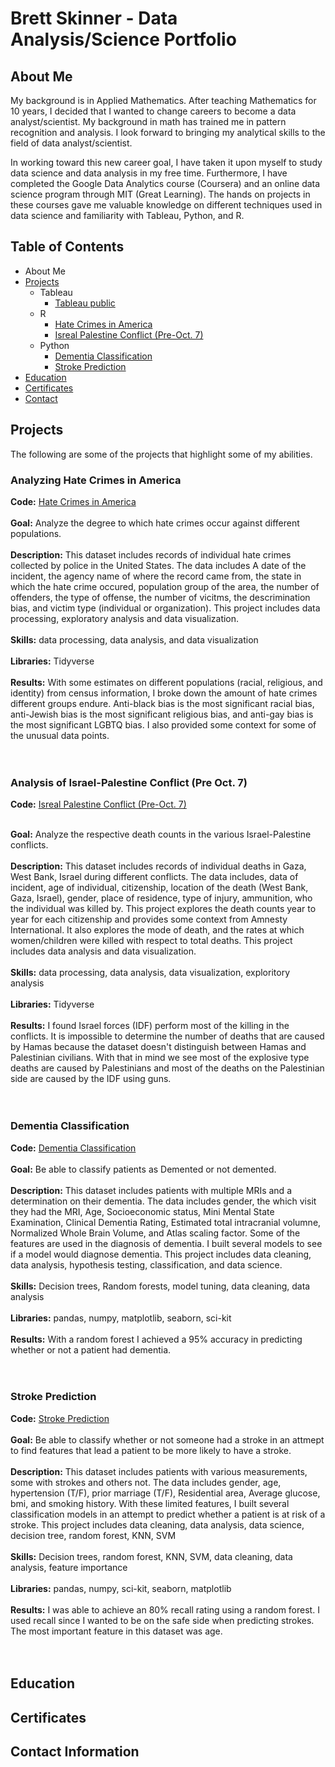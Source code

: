 # Brett Skinner - Data Analysis/Science Portfolio
## About Me
My background is in Applied Mathematics.  After teaching Mathematics for 10 years, I decided that I wanted to change careers to become a data analyst/scientist. My background in math has trained me in pattern recognition and analysis.  I look forward to bringing my analytical skills to the field of data analyst/scientist. 

In working toward this new career goal, I have taken it upon myself to study data science and data analysis in my free time. Furthermore, I have completed the Google Data Analytics course (Coursera) and an online data science program through MIT (Great Learning). The hands on projects in these courses gave me valuable knowledge on different techniques used in data science and familiarity with Tableau, Python, and R. 

## Table of Contents
* About Me
* [Projects](#projects)
  * Tableau
    * [Tableau public](https://public.tableau.com/app/profile/brett.skinner4090/vizzes)
  * R
    * [Hate Crimes in America]()
    * [Isreal Palestine Conflict (Pre-Oct. 7)](https://github.com/BSkinner87/Portfolio-Projects/blob/main/Israel_Palestine_Conflict_before_Oct_7_markdown.md)
  * Python
    * [Dementia Classification](https://github.com/BSkinner87/Portfolio-Projects/blob/main/Dementia.ipynb)
    * [Stroke Prediction](https://github.com/BSkinner87/Portfolio-Projects/blob/main/StrokePredictionModels.ipynb)
* [Education](#education)
* [Certificates](#certificates)
* [Contact](#contact-information)
## Projects
The following are some of the projects that highlight some of my abilities. 
### Analyzing Hate Crimes in America
**Code:** [Hate Crimes in America](https://github.com/BSkinner87/Portfolio-Projects/blob/main/HateCrimeStats.md) <br><br>
**Goal:** Analyze the degree to which hate crimes occur against different populations. <br><br>
**Description:** This dataset includes records of individual hate crimes collected by police in the United States.  The data includes A date of the incident, the agency name of where the record came from, the state in which the hate crime occured, population group of the area, the number of offenders, the type of offense, the number of vicitms, the descrimination bias, and victim type (individual or organization).  This project includes data processing, exploratory analysis and data visualization. <br><br>
**Skills:** data processing, data analysis, and data visualization <br><br>
**Libraries:** Tidyverse <br><br>
**Results:** With some estimates on different populations (racial, religious, and identity) from census information, I broke down the amount of hate crimes different groups endure. Anti-black bias is the most significant racial bias, anti-Jewish bias is the most significant religious bias, and anti-gay bias is the most significant LGBTQ bias. I also provided some context for some of the unusual data points. <br><br><br>

### Analysis of Israel-Palestine Conflict (Pre Oct. 7)
**Code:** [Isreal Palestine Conflict (Pre-Oct. 7)](https://github.com/BSkinner87/Portfolio-Projects/blob/main/Israel_Palestine_Conflict_before_Oct_7_markdown.md) <br><br>

**Goal:** Analyze the respective death counts in the various Israel-Palestine conflicts. <br><br>
**Description:** This dataset includes records of individual deaths in Gaza, West Bank, Israel during different conflicts. The data includes, data of incident, age of individual, citizenship, location of the death (West Bank, Gaza, Israel), gender, place of residence, type of injury, ammunition, who the individual was killed by. This project explores the death counts year to year for each citizenship and provides some context from Amnesty International.  It also explores the mode of death, and the rates at which women/children were killed with respect to total deaths. This project includes data analysis and data visualization. <br><br>
**Skills:** data processing, data analysis, data visualization, exploritory analysis <br><br>
**Libraries:** Tidyverse <br><br>
**Results:** I found Israel forces (IDF) perform most of the killing in the conflicts. It is impossible to determine the number of deaths that are caused by Hamas because the dataset doesn't distinguish between Hamas and Palestinian civilians. With that in mind we see most of the explosive type deaths are caused by Palestinians and most of the deaths on the Palestinian side are caused by the IDF using guns. <br><br><br>

### Dementia Classification
**Code:** [Dementia Classification](https://github.com/BSkinner87/Portfolio-Projects/blob/main/Dementia.ipynb) <br><br>
**Goal:** Be able to classify patients as Demented or not demented. <br><br>
**Description:** This dataset includes patients with multiple MRIs and a determination on their dementia. The data includes gender, the which visit they had the MRI, Age, Socioeconomic status, Mini Mental State Examination, Clinical Dementia Rating, Estimated total intracranial volumne, Normalized Whole Brain Volume, and Atlas scaling factor. Some of the features are used in the diagnosis of dementia. I built several models to see if a model would diagnose dementia. This project includes data cleaning, data analysis, hypothesis testing, classification, and data science.  <br><br>
**Skills:** Decision trees, Random forests, model tuning, data cleaning, data analysis <br><br>
**Libraries:** pandas, numpy, matplotlib, seaborn, sci-kit <br><br>
**Results:** With a random forest I achieved a 95% accuracy in predicting whether or not a patient had dementia. <br><br><br>

### Stroke Prediction
**Code:** [Stroke Prediction](https://github.com/BSkinner87/Portfolio-Projects/blob/main/StrokePredictionModels.ipynb) <br><br>
**Goal:** Be able to classify whether or not someone had a stroke in an attmept to find features that lead a patient to be more likely to have a stroke. <br><br>
**Description:** This dataset includes patients with various measurements, some with strokes and others not.  The data includes gender, age, hypertension (T/F), prior marriage (T/F), Residential area, Average glucose, bmi, and smoking history. With these limited features, I built several classification models in an attempt to predict whether a patient is at risk of a stroke.  This project includes data cleaning, data analysis, data science, decision tree, random forest, KNN, SVM <br><br>
**Skills:** Decision trees, random forest, KNN, SVM, data cleaning, data analysis, feature importance <br><br>
**Libraries:** pandas, numpy, sci-kit, seaborn, matplotlib <br><br>
**Results:** I was able to achieve an 80% recall rating using a random forest. I used recall since I wanted to be on the safe side when predicting strokes. The most important feature in this dataset was age. <br><br><br>

## Education

## Certificates

## Contact Information



